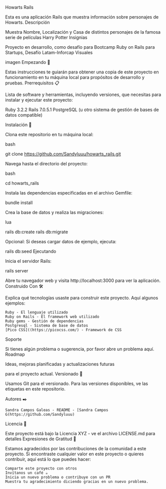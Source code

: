 Howarts Rails

Esta es una aplicación Rails que muestra información sobre personajes de Howarts.
Descripción

Muestra Nombre, Localización y Casa de distintos personajes de la famosa serie de películas Harry Potter
Insignias

Proyecto en desarrollo, como desafío para Bootcamp Ruby on Rails para Startups, Desafío Latam-Inforcap
Visuales

imagen
Empezando 🚀

Estas instrucciones te guiarán para obtener una copia de este proyecto en funcionamiento en tu máquina local para propósitos de desarrollo y pruebas.
Prerrequisitos 📋

Lista de software y herramientas, incluyendo versiones, que necesitas para instalar y ejecutar este proyecto:

Ruby 3.2.2
Rails 7.0.5.1
PostgreSQL (u otro sistema de gestión de bases de datos compatible)

Instalación 🔧

Clona este repositorio en tu máquina local:

bash

git clone https://github.com/Sandyluuu/howarts_rails.git

Navega hasta el directorio del proyecto:

bash

cd howarts_rails

Instala las dependencias especificadas en el archivo Gemfile:

bundle install

Crea la base de datos y realiza las migraciones:

lua

rails db:create rails db:migrate

Opcional: Si deseas cargar datos de ejemplo, ejecuta:

rails db:seed
Ejecutando

Inicia el servidor Rails:

rails server

Abre tu navegador web y visita http://localhost:3000 para ver la aplicación.
Construido Con 🛠️

Explica qué tecnologías usaste para construir este proyecto. Aquí algunos ejemplos:

    Ruby - El lenguaje utilizado
    Ruby on Rails - El framework web utilizado
    Ruby gems - Gestión de dependencias
    Postgresql - Sistema de base de datos
    [Pico CSS]((https://picocss.com/) - Framework de CSS

Soporte

Si tienes algún problema o sugerencia, por favor abre un problema aquí.
Roadmap

Ideas, mejoras planificadas y actualizaciones futuras

para el proyecto actual.
Versionado 📌

Usamos Git para el versionado. Para las versiones disponibles, ve las etiquetas en este repositorio.

Autores ✒️

    Sandra Campos Galeas - README - [Sandra Campos G(https://github.com/Sandyluuu)

Licencia 📄

Este proyecto está bajo la Licencia XYZ - ve el archivo LICENSE.md para detalles
Expresiones de Gratitud 🎁

Estamos agradecidos por las contribuciones de la comunidad a este proyecto. Si encontraste cualquier valor en este proyecto o quieres contribuir, aquí está lo que puedes hacer:

    Comparte este proyecto con otros
    Invítanos un café ☕
    Inicia un nuevo problema o contribuye con un PR
    Muestra tu agradecimiento diciendo gracias en un nuevo problema.
